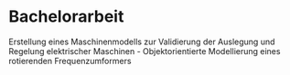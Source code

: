 # Bachelorarbeit
Erstellung eines Maschinenmodells zur Validierung der Auslegung und Regelung elektrischer Maschinen - Objektorientierte Modellierung eines rotierenden Frequenzumformers
